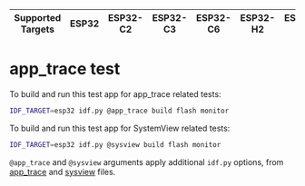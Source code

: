 | Supported Targets | ESP32 | ESP32-C2 | ESP32-C3 | ESP32-C6 | ESP32-H2 | ESP32-P4 | ESP32-S2 | ESP32-S3 |
| ----------------- | ----- | -------- | -------- | -------- | -------- | -------- | -------- | -------- |

# app_trace test

To build and run this test app for app_trace related tests:
```bash
IDF_TARGET=esp32 idf.py @app_trace build flash monitor
```

To build and run this test app for SystemView related tests:
```bash
IDF_TARGET=esp32 idf.py @sysview build flash monitor
```

`@app_trace` and `@sysview` arguments apply additional `idf.py` options, from [app_trace](app_trace) and [sysview](sysview) files.

